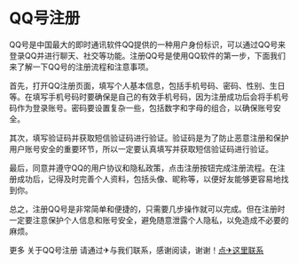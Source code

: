 # QQ号注册

QQ号是中国最大的即时通讯软件QQ提供的一种用户身份标识，可以通过QQ号来登录QQ并进行聊天、社交等功能。注册QQ号是使用QQ软件的第一步，下面我们来了解一下QQ号的注册流程和注意事项。

首先，打开QQ注册页面，填写个人基本信息，包括手机号码、密码、性别、生日等。在填写手机号码时要确保是自己的有效手机号码，因为注册成功后会将手机号码作为登录账号。密码要设置复杂一些，包括数字和字母的组合，以确保账号安全。

其次，填写验证码并获取短信验证码进行验证。验证码是为了防止恶意注册和保护用户账号安全的重要环节，所以一定要认真填写并获取短信验证码进行验证。

最后，同意并遵守QQ的用户协议和隐私政策，点击注册按钮完成注册流程。在注册成功后，记得及时完善个人资料，包括头像、昵称等，以便好友能够更容易地找到你。

总之，注册QQ号是非常简单和便捷的，只需要几步操作就可以完成。但在注册时一定要注意保护个人信息和账号安全，避免随意泄露个人隐私，以免造成不必要的麻烦。

更多 关于QQ号注册 请通过✈与我们联系，感谢阅读，谢谢！[点✈这里联系](https://t.me/gngwzh)